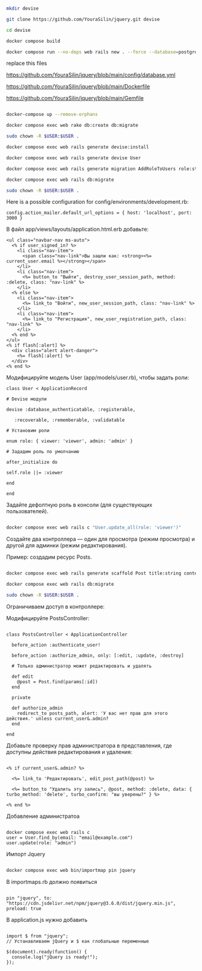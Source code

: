 ```bash

mkdir devise

git clone https://github.com/YouraSilin/jquery.git devise

cd devise

docker compose build

docker compose run --no-deps web rails new . --force --database=postgresql --css=bootstrap

```

replace this files

https://github.com/YouraSilin/jquery/blob/main/config/database.yml

https://github.com/YouraSilin/jquery/blob/main/Dockerfile

https://github.com/YouraSilin/jquery/blob/main/Gemfile

```bash

docker-compose up --remove-orphans

docker compose exec web rake db:create db:migrate

sudo chown -R $USER:$USER .

docker compose exec web rails generate devise:install

docker compose exec web rails generate devise User

docker compose exec web rails generate migration AddRoleToUsers role:string

docker compose exec web rails db:migrate

sudo chown -R $USER:$USER .

```

Here is a possible configuration for config/environments/development.rb:

```erb
config.action_mailer.default_url_options = { host: 'localhost', port: 3000 }
```

В файл app/views/layouts/application.html.erb добавьте:

```erb
<ul class="navbar-nav ms-auto">
  <% if user_signed_in? %>
    <li class="nav-item">
      <span class="nav-link">Вы зашли как: <strong><%= current_user.email %></strong></span>
    </li>
    <li class="nav-item">
      <%= button_to "Выйти", destroy_user_session_path, method: :delete, class: "nav-link" %>
    </li>
  <% else %>
    <li class="nav-item">
      <%= link_to "Войти", new_user_session_path, class: "nav-link" %>
    </li>
    <li class="nav-item">
      <%= link_to "Регистрация", new_user_registration_path, class: "nav-link" %>
    </li>
  <% end %>
</ul>
<% if flash[:alert] %>
  <div class="alert alert-danger">
    <%= flash[:alert] %>
  </div>
<% end %>

```

Модифицируйте модель User (app/models/user.rb), чтобы задать роли:

```erb
class User < ApplicationRecord

# Devise модули

devise :database_authenticatable, :registerable,

   :recoverable, :rememberable, :validatable

# Установим роли

enum role: { viewer: 'viewer', admin: 'admin' }

# Зададим роль по умолчанию

after_initialize do

self.role ||= :viewer

end

end

```

Задайте дефолтную роль в консоли (для существующих пользователей).

```bash

docker compose exec web rails c "User.update_all(role: 'viewer')"

```

Создайте два контроллера — один для просмотра (режим просмотра) и другой для админки (режим редактирования).

Пример: создадим ресурс Posts.

```bash

docker compose exec web rails generate scaffold Post title:string content:text

docker compose exec web rails db:migrate

sudo chown -R $USER:$USER .

```



Ограничиваем доступ в контроллере:

Модифицируйте PostsController:

```erb

class PostsController < ApplicationController

  before_action :authenticate_user!
  
  before_action :authorize_admin, only: [:edit, :update, :destroy]
  
  # Только администратор может редактировать и удалять
  
  def edit
    @post = Post.find(params[:id])
  end
  
  private
  
  def authorize_admin
    redirect_to posts_path, alert: 'У вас нет прав для этого действия.' unless current_user&.admin?
  end
  
end

```

Добавьте проверку прав администратора в представления, где доступны действия редактирования и удаления:

```erb

<% if current_user&.admin? %>

  <%= link_to 'Редактировать', edit_post_path(@post) %>

  <%= button_to "Удалить эту запись", @post, method: :delete, data: { turbo_method: 'delete', turbo_confirm: "вы уверены?" } %>

<% end %>

```

Добавление администратоа

```erb

docker compose exec web rails c
user = User.find_by(email: "email@example.com")
user.update(role: "admin")

```

Импорт Jquery

```bash

docker compose exec web bin/importmap pin jquery

```

В importmaps.rb должно появиться

```erb

pin "jquery", to: "https://cdn.jsdelivr.net/npm/jquery@3.6.0/dist/jquery.min.js", preload: true

```

В application.js нужно добавить

```erb

import $ from "jquery";
// Устанавливаем jQuery и $ как глобальные переменные

$(document).ready(function() {
  console.log("jQuery is ready!");
});

```
